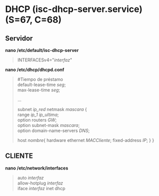 # DHCP (isc-dhcp-server.service)(S=67, C=68)
## Servidor
**nano /etc/default/isc-dhcp-server**
> INTERFACESv4="*interfaz*"

**nano /etc/dhcp/dhcpd.conf**
> #Tiempo de préstamo  
> default-lease-time *seg*;  
> max-lease-time *seg*;
> 
> ...
> 
>  subnet *ip_red* netmask *mascara* {  
>   range *ip_1* *ip_ultima*;  
>   option routers *GW*;  
>   option subnet-mask *mascara*;  
>   option domain-name-servers *DNS*;
>
>   host *nombre*{
>     hardware ethernet *MACCliente*;
>     fixed-address *IP*;
>   }
> }

## CLIENTE
**nano /etc/network/interfaces**
> auto *interfaz*  
> allow-hotplug *interfaz*  
> iface *interfaz* inet dhcp  
